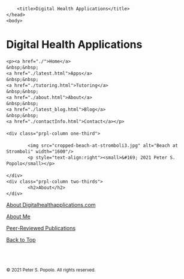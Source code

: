 
<html>
	<head>
		<meta charset="UTF-8" />
		<meta name="viewport" content="width=device-width, initial-scale=1, maximum-scale=1, user-scalable=no" />
		<meta http-equiv="X-UA-Compatible" content="IE=edge" />


		<title>Digital Health Applications</title>
	</head>
	<body>
	
<div class="prpl-row">
	<div class="prpl-column two-thirds">
			<h1>Digital Health Applications</h1>
	</div>
	
	<p><a href="./">Home</a>
	&nbsp;&nbsp;
	<a href="./latest.html">Apps</a>
	&nbsp;&nbsp;
	<a href="./tutoring.html">Tutoring</a>
	&nbsp;&nbsp;
	<a href="./about.html">About</a>
	&nbsp;&nbsp;
	<a href="./latest_blog.html">Blog</a>
	&nbsp;&nbsp;
	<a href="./contactInfo.html">Contact</a></p>
	
	<div class="prpl-column one-third">
	
  			<img src="cropped-beach-at-stromboli3.jpg" alt="Beach at Stromboli" width="1600"/>
  			<p style="text-align:right"><small>&#169; 2021 Peter S. Popolo</small></p>

	</div>
	<div class="prpl-column two-thirds">
			<h2>About</h2>
	</div>
	
</div>

<p><a href="./about_DHA.html">About Digitalhealthapplications.com</a></p>

<p><a href="./about_Me.html">About Me</a></p>

<p><a href="./about_Pubs.html">Peer-Reviewed Publications</a></p>

<a href="./about.html">Back to Top</a> 

<br><br><p><small>&#169; 2021 Peter S. Popolo. All rights reserved.</small></p>







